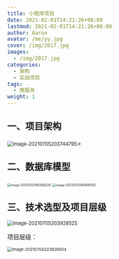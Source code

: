 ```yaml
---
title: 小程序项目
date: 2021-02-01T14:21:26+08:00
lastmod: 2021-02-01T14:21:26+08:00
author: Aaron
avatar: /me/yy.jpg
cover: /img/2017.jpg
images:
  - /img/2017.jpg
categories:
  - 架构
  - 实战项目
tags:
  - 微服务
weight: 1
---
```




## 一、项目架构

 <img src="https://gitee.com/aaronlynn/picture/raw/master/img/image-20210705203744795.png" alt="image-20210705203744795" style="zoom: 80%;" />>



## 二、数据库模型

<img src="https://gitee.com/aaronlynn/picture/raw/master/img/image-20210703160458226.png" alt="image-20210703160458226" style="zoom: 50%;" /> 

<img src="https://gitee.com/aaronlynn/picture/raw/master/img/image-20210703160849792.png" alt="image-20210703160849792" style="zoom:50%;" /> 

## 三、技术选型及项目层级

 <img src="https://gitee.com/aaronlynn/picture/raw/master/img/image-20210705203928525.png" alt="image-20210705203928525" style="zoom: 80%;" />

项目层级：

<img src="https://gitee.com/aaronlynn/picture/raw/master/img/image-20210704223826504.png" alt="image-20210704223826504" style="zoom:67%;" /> 